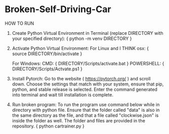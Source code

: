 # Broken-Self-Driving-Car
HOW TO RUN

1. Create Python Virtual Environment in Terminal (replace DIRECTORY with your specified directory):
   { python -m venv DIRECTORY }
   
2. Activate Python Virtual Environment:
     For Linux and I THINK osx:
       { source DIRECTORY/bin/activate }
   
     For Windows:
       CMD:
         { DIRECTORY/Scripts/activate.bat }
       POWERSHELL:
         { DIRECTORY/Scripts/Actvate.ps1 }

3. Install Pytorch:
   Go to the website ( https://pytorch.org/ ) and scroll down.
   Choose the settings that match with your system, ensure that pip, python, and stable release is selected.
   Enter the command generated into terminal and wait till installation is complete.

4. Run broken program:
  To run the program use command below while in directory with python file. Ensure that the folder called "data" is also in the same directory as the file, and that a file called "clockwise.json" is inside the folder as well. The folder and files are provided in the repository.
  { python cartrainer.py }
